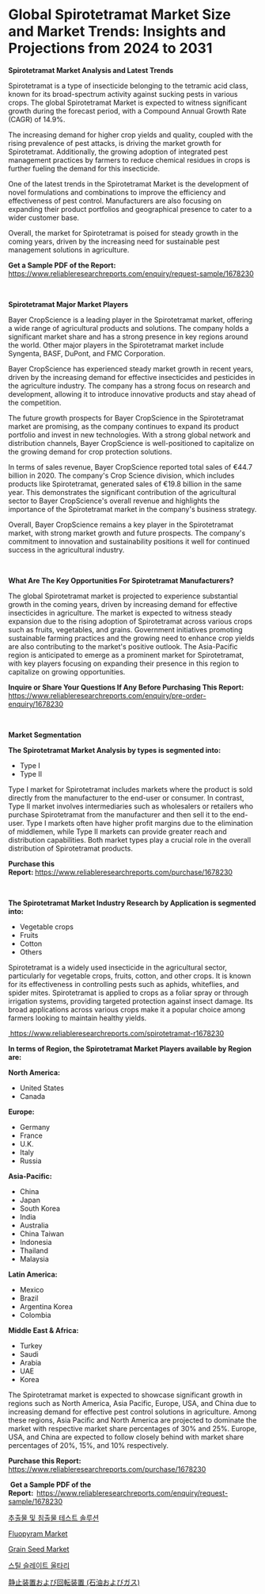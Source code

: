 <p><h1>Global Spirotetramat Market Size and Market Trends: Insights and Projections from 2024 to 2031</h1></p><p><strong>Spirotetramat Market Analysis and Latest Trends</strong></p>
<p><p>Spirotetramat is a type of insecticide belonging to the tetramic acid class, known for its broad-spectrum activity against sucking pests in various crops. The global Spirotetramat Market is expected to witness significant growth during the forecast period, with a Compound Annual Growth Rate (CAGR) of 14.9%.</p><p>The increasing demand for higher crop yields and quality, coupled with the rising prevalence of pest attacks, is driving the market growth for Spirotetramat. Additionally, the growing adoption of integrated pest management practices by farmers to reduce chemical residues in crops is further fueling the demand for this insecticide.</p><p>One of the latest trends in the Spirotetramat Market is the development of novel formulations and combinations to improve the efficiency and effectiveness of pest control. Manufacturers are also focusing on expanding their product portfolios and geographical presence to cater to a wider customer base.</p><p>Overall, the market for Spirotetramat is poised for steady growth in the coming years, driven by the increasing need for sustainable pest management solutions in agriculture.</p></p>
<p><strong>Get a Sample PDF of the Report:&nbsp;</strong> <a href="https://www.reliableresearchreports.com/enquiry/request-sample/1678230">https://www.reliableresearchreports.com/enquiry/request-sample/1678230</a></p>
<p>&nbsp;</p>
<p><strong>Spirotetramat Major Market Players</strong></p>
<p><p>Bayer CropScience is a leading player in the Spirotetramat market, offering a wide range of agricultural products and solutions. The company holds a significant market share and has a strong presence in key regions around the world. Other major players in the Spirotetramat market include Syngenta, BASF, DuPont, and FMC Corporation.</p><p>Bayer CropScience has experienced steady market growth in recent years, driven by the increasing demand for effective insecticides and pesticides in the agriculture industry. The company has a strong focus on research and development, allowing it to introduce innovative products and stay ahead of the competition. </p><p>The future growth prospects for Bayer CropScience in the Spirotetramat market are promising, as the company continues to expand its product portfolio and invest in new technologies. With a strong global network and distribution channels, Bayer CropScience is well-positioned to capitalize on the growing demand for crop protection solutions.</p><p>In terms of sales revenue, Bayer CropScience reported total sales of €44.7 billion in 2020. The company's Crop Science division, which includes products like Spirotetramat, generated sales of €19.8 billion in the same year. This demonstrates the significant contribution of the agricultural sector to Bayer CropScience's overall revenue and highlights the importance of the Spirotetramat market in the company's business strategy.</p><p>Overall, Bayer CropScience remains a key player in the Spirotetramat market, with strong market growth and future prospects. The company's commitment to innovation and sustainability positions it well for continued success in the agricultural industry.</p></p>
<p>&nbsp;</p>
<p><strong>What Are The Key Opportunities For Spirotetramat Manufacturers?</strong></p>
<p><p>The global Spirotetramat market is projected to experience substantial growth in the coming years, driven by increasing demand for effective insecticides in agriculture. The market is expected to witness steady expansion due to the rising adoption of Spirotetramat across various crops such as fruits, vegetables, and grains. Government initiatives promoting sustainable farming practices and the growing need to enhance crop yields are also contributing to the market's positive outlook. The Asia-Pacific region is anticipated to emerge as a prominent market for Spirotetramat, with key players focusing on expanding their presence in this region to capitalize on growing opportunities.</p></p>
<p><strong>Inquire or Share Your Questions If Any Before Purchasing This Report:</strong> <a href="https://www.reliableresearchreports.com/enquiry/pre-order-enquiry/1678230">https://www.reliableresearchreports.com/enquiry/pre-order-enquiry/1678230</a></p>
<p>&nbsp;</p>
<p><strong>Market Segmentation</strong></p>
<p><strong>The Spirotetramat Market Analysis by types is segmented into:</strong></p>
<p><ul><li>Type I</li><li>Type II</li></ul></p>
<p><p>Type I market for Spirotetramat includes markets where the product is sold directly from the manufacturer to the end-user or consumer. In contrast, Type II market involves intermediaries such as wholesalers or retailers who purchase Spirotetramat from the manufacturer and then sell it to the end-user. Type I markets often have higher profit margins due to the elimination of middlemen, while Type II markets can provide greater reach and distribution capabilities. Both market types play a crucial role in the overall distribution of Spirotetramat products.</p></p>
<p><strong>Purchase this Report:&nbsp;</strong><a href="https://www.reliableresearchreports.com/purchase/1678230">https://www.reliableresearchreports.com/purchase/1678230</a></p>
<p>&nbsp;</p>
<p><strong>The Spirotetramat Market Industry Research by Application is segmented into:</strong></p>
<p><ul><li>Vegetable crops</li><li>Fruits</li><li>Cotton</li><li>Others</li></ul></p>
<p><p>Spirotetramat is a widely used insecticide in the agricultural sector, particularly for vegetable crops, fruits, cotton, and other crops. It is known for its effectiveness in controlling pests such as aphids, whiteflies, and spider mites. Spirotetramat is applied to crops as a foliar spray or through irrigation systems, providing targeted protection against insect damage. Its broad applications across various crops make it a popular choice among farmers looking to maintain healthy yields.</p></p>
<p><a href="https://www.reliableresearchreports.com/spirotetramat-r1678230">&nbsp;https://www.reliableresearchreports.com/spirotetramat-r1678230</a></p>
<p><strong>In terms of Region, the Spirotetramat Market Players available by Region are:</strong></p>
<p>
    <p> <strong> North America: </strong>
        <ul>
            <li>United States</li>
            <li>Canada</li>
        </ul>
        </p> 
    <p> <strong> Europe: </strong>
        <ul>
            <li>Germany</li>
            <li>France</li>
            <li>U.K.</li>
            <li>Italy</li>
            <li>Russia</li>
        </ul>
        </p> 
    <p> <strong> Asia-Pacific: </strong>
        <ul>
            <li>China</li>
            <li>Japan</li>
            <li>South Korea</li>
            <li>India</li>
            <li>Australia</li>
            <li>China Taiwan</li>
            <li>Indonesia</li>
            <li>Thailand</li>
            <li>Malaysia</li>
        </ul>
        </p> 
    <p> <strong> Latin America: </strong>
        <ul>
            <li>Mexico</li>
            <li>Brazil</li>
            <li>Argentina Korea</li>
            <li>Colombia</li>
        </ul>
        </p> 
    <p> <strong> Middle East & Africa: </strong>
        <ul>
            <li>Turkey</li>
            <li>Saudi</li>
            <li>Arabia</li>
            <li>UAE</li>
            <li>Korea</li>
        </ul>
    </p>
    </p>
<p><p>The Spirotetramat market is expected to showcase significant growth in regions such as North America, Asia Pacific, Europe, USA, and China due to increasing demand for effective pest control solutions in agriculture. Among these regions, Asia Pacific and North America are projected to dominate the market with respective market share percentages of 30% and 25%. Europe, USA, and China are expected to follow closely behind with market share percentages of 20%, 15%, and 10% respectively.</p></p>
<p><strong>Purchase this Report: </strong><a href="https://www.reliableresearchreports.com/purchase/1678230">https://www.reliableresearchreports.com/purchase/1678230</a></p>
<p>&nbsp;<strong>Get a Sample PDF of the Report:&nbsp;&nbsp;</strong><a href="https://www.reliableresearchreports.com/enquiry/request-sample/1678230">https://www.reliableresearchreports.com/enquiry/request-sample/1678230</a></p>
<p><strong></strong></p>
<p><p><a href="https://github.com/vseigx30c9a1j/Market-Research-Report-List-2/blob/main/2444623102601.md">추출물 및 침출물 테스트 솔루션</a></p><p><a href="https://github.com/SheilaBruen2023/Market-Research-Report-List-1/blob/main/fluopyram-market.md">Fluopyram Market</a></p><p><a href="https://github.com/arionmp/Market-Research-Report-List-3/blob/main/grain-seed-market.md">Grain Seed Market</a></p><p><a href="https://github.com/WilburKihn5676/Market-Research-Report-List-2/blob/main/1443082102602.md">스틸 슬레이트 울타리</a></p><p><a href="https://github.com/TerrellConn/Market-Research-Report-List-1/blob/main/7756126107953.md">静止装置および回転装置 (石油およびガス)</a></p></p>